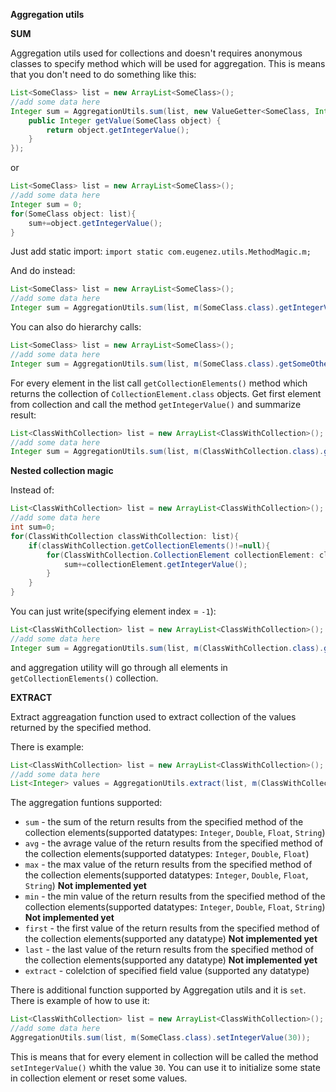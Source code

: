 **Aggregation utils**

**SUM**

Aggregation utils used for collections and doesn't requires anonymous classes to specify method which will be used for aggregation.
This is means that you don't need to do something like this:

```java
List<SomeClass> list = new ArrayList<SomeClass>();
//add some data here
Integer sum = AggregationUtils.sum(list, new ValueGetter<SomeClass, Integer>() {
    public Integer getValue(SomeClass object) {
        return object.getIntegerValue();
    }
});
````

or

```java
List<SomeClass> list = new ArrayList<SomeClass>();
//add some data here
Integer sum = 0;
for(SomeClass object: list){
    sum+=object.getIntegerValue();
}
````
Just add static import: `import static com.eugenez.utils.MethodMagic.m;`

And do instead:

```java
List<SomeClass> list = new ArrayList<SomeClass>();
//add some data here
Integer sum = AggregationUtils.sum(list, m(SomeClass.class).getIntegerValue());
````

You can also do hierarchy calls:

```java
List<SomeClass> list = new ArrayList<SomeClass>();
//add some data here
Integer sum = AggregationUtils.sum(list, m(SomeClass.class).getSomeOtherClass().getIntegerValue());
````

For every element in the list call `getCollectionElements()` method which returns the collection of `CollectionElement.class` objects. 
Get first element from collection and call the method `getIntegerValue()` and summarize result:

```java
List<ClassWithCollection> list = new ArrayList<ClassWithCollection>();
//add some data here
Integer sum = AggregationUtils.sum(list, m(ClassWithCollection.class).getCollectionElements().get(0).getIntegerValue());
````

**Nested collection magic**

Instead of:
```java
List<ClassWithCollection> list = new ArrayList<ClassWithCollection>();
//add some data here
int sum=0;
for(ClassWithCollection classWithCollection: list){
    if(classWithCollection.getCollectionElements()!=null){
        for(ClassWithCollection.CollectionElement collectionElement: classWithCollection.getCollectionElements()){
            sum+=collectionElement.getIntegerValue();
        }
    }
}
````

You can just write(specifying element index = `-1`):
```java
List<ClassWithCollection> list = new ArrayList<ClassWithCollection>();
//add some data here
Integer sum = AggregationUtils.sum(list, m(ClassWithCollection.class).getCollectionElements().get(-1).getIntegerValue());
````

and aggregation utility will go through all elements in `getCollectionElements()` collection.

**EXTRACT**

Extract aggreagation function used to extract collection of the values returned by the specified method.

There is example:

```java
List<ClassWithCollection> list = new ArrayList<ClassWithCollection>();
//add some data here
List<Integer> values = AggregationUtils.extract(list, m(ClassWithCollection.class).getCollectionElements().get(-1).getIntegerValue());
````

The aggregation funtions supported:

- `sum` - the sum of the return results from the specified method of the collection elements(supported datatypes: `Integer`, `Double`, `Float`, `String`)
- `avg` - the avrage value of the return results from the specified method of the collection elements(supported datatypes: `Integer`, `Double`, `Float`)
- `max` - the max value of the return results from the specified method of the collection elements(supported datatypes: `Integer`, `Double`, `Float`, `String`) **Not implemented yet**
- `min` - the min value of the return results from the specified method of the collection elements(supported datatypes: `Integer`, `Double`, `Float`, `String`) **Not implemented yet**
- `first` - the first value of the return results from the specified method of the collection elements(supported any datatype) **Not implemented yet**
- `last` - the last value of the return results from the specified method of the collection elements(supported any datatype) **Not implemented yet**
- `extract` - colelction of specified field value (supported any datatype)

There is additional function supported by Aggregation utils and it is `set`. There is example of how to use it:

```java
List<ClassWithCollection> list = new ArrayList<ClassWithCollection>();
//add some data here
AggregationUtils.sum(list, m(SomeClass.class).setIntegerValue(30));
````

This is means that for every element in collection will be called the method `setIntegerValue()` whith the value `30`. You can use it to initialize some state in collection element or reset some values.
